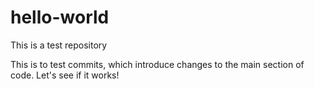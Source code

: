 # hello-world
This is a test repository 

This is to test commits, which introduce changes to the main section of code.
Let's see if it works!
